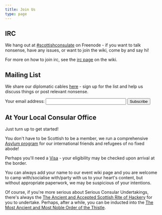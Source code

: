 ```yaml
---
title: Join Us
type: page
---
```


IRC
---

We hang out at <a
href="ircs://chat.freenode.net:6697/scottishconsulate">#scottishconsulate</a>
on Freenode - if you want to talk nonsense, have any issues, or want to join
the wiki, come by and say hi!

For more on how to join irc, see the [irc
page](https://scottishconsulate.org/wiki) on the wiki.


Mailing List
------------

We share our diplomatic cables
[here](https://lists.scottishconsulate.org/listinfo/cables) - sign up for the
list and help us discuss things or post relevant nonsense.

<FORM Method=POST ACTION="https://lists.scottishconsulate.org/subscribe/cables">
		  Your email address:
		  <INPUT type="Text" name="email" size="30" value="">
	  <INPUT type="Submit" name="email-button" value="Subscribe">
    </FORM>

At Your Local Consular Office
-----------------------------

Just turn up to get started!

You don't have to be Scottish to be a member, we run a comprehensive [Asylum
program](https://scottishconsulate.org/fcku/overview#asylum) for our
international friends and refugees of no fixed abode!

Perhaps you'll need a
[Visa](https://scottishconsulate.org/fcku/overview#visitor_visa) - your
eligibility may be checked upon arrival at
the border.

You can always add your name to our event wiki page and you are welcome to camp
with/socialise with/party with us to your heart's content, but without
appropriate paperwork, we may be suspicious of your intentions.

Of course, if you're more serious about Serious Consular Undertakings, there's
always the [The Ancient and Accepted Scottish Rite of
Hackery](https://scottishconsulate.org/fcku/scottish_rite) for you to
undertake. Perhaps, after a while, you can be inducted into the [The Most
Ancient and Most Noble Order of the
Thistle](https://en.wikipedia.org/wiki/Order_of_the_Thistle).


